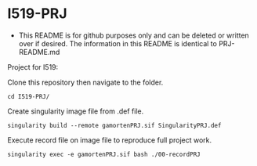 # I519-PRJ

* This README is for github purposes only and can be deleted or written over if desired. The information in this README is identical to PRJ-README.md

Project for I519:

Clone this repository then navigate to the folder.

`cd I519-PRJ/`

Create singularity image file from .def file.

`singularity build --remote gamortenPRJ.sif SingularityPRJ.def`

Execute record file on image file to reproduce full project work.

`singularity exec -e gamortenPRJ.sif bash ./00-recordPRJ`

